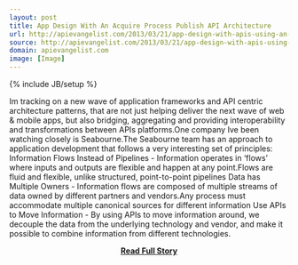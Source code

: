 ```yaml
---
layout: post
title: App Design With An Acquire Process Publish API Architecture
url: http://apievangelist.com/2013/03/21/app-design-with-apis-using-an-acquire-process-publish-ap2-architecture/
source: http://apievangelist.com/2013/03/21/app-design-with-apis-using-an-acquire-process-publish-ap2-architecture/
domain: apievangelist.com
image: [Image]
---
```

{% include JB/setup %}<p>Im tracking on a new wave of application frameworks and API centric architecture patterns, that are not just helping deliver the next wave of web &amp; mobile apps, but also bridging, aggregating and providing interoperability and transformations between APIs platforms.One company Ive been watching closely is Seabourne.The Seabourne team has an approach to application development that follows a very interesting set of principles: Information Flows Instead of Pipelines - Information operates in ‘flows’ where inputs and outputs are flexible and happen at any point.Flows are fluid and flexible, unlike structured, point-to-point pipelines Data has Multiple Owners - Information flows are composed of multiple streams of data owned by different partners and vendors.Any process must accommodate multiple canonical sources for different information Use APIs to Move Information - By using APIs to move information around, we decouple the data from the underlying technology and vendor, and make it possible to combine information from different technologies.</p>
<center><p><a href="http://apievangelist.com/2013/03/21/app-design-with-apis-using-an-acquire-process-publish-ap2-architecture/" style='padding:25px; font-sze:18px; font-weight: bold;'>Read Full Story</a></p></center>
